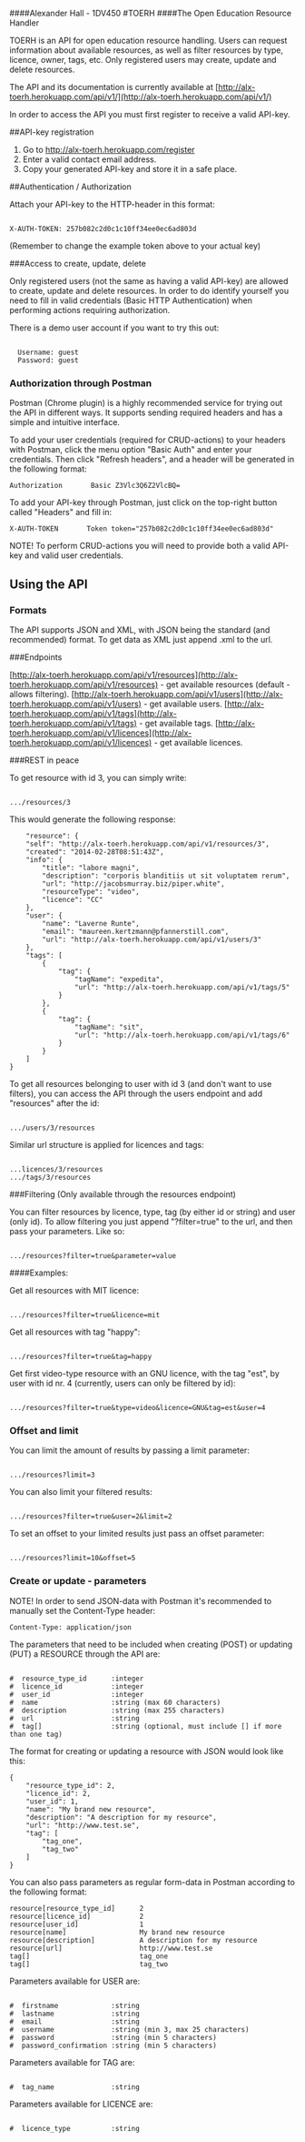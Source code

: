 ####Alexander Hall - 1DV450
#TOERH
####The Open Education Resource Handler

TOERH is an API for open education resource handling. Users can request information about available resources, as well as filter resources by type, licence, owner, tags, etc. Only registered users may create, update and delete resources.

The API and its documentation is currently available at [http://alx-toerh.herokuapp.com/api/v1/](http://alx-toerh.herokuapp.com/api/v1/)

In order to access the API you must first register to receive a valid API-key.

##API-key registration

1. Go to http://alx-toerh.herokuapp.com/register
2. Enter a valid contact email address.
3. Copy your generated API-key and store it in a safe place.

##Authentication / Authorization

Attach your API-key to the HTTP-header in this format:

```

X-AUTH-TOKEN: 257b082c2d0c1c10ff34ee0ec6ad803d

```

(Remember to change the example token above to your actual key)

###Access to create, update, delete

Only registered users (not the same as having a valid API-key) are allowed to create, update and delete resources. In order to do identify yourself you need to fill in valid credentials (Basic HTTP Authentication) when performing actions requiring authorization.

There is a demo user account if you want to try this out:

```

  Username: guest
  Password: guest

```

### Authorization through Postman

Postman (Chrome plugin) is a highly recommended service for trying out the API in different ways. It supports sending required headers and has a simple and intuitive interface.

To add your user credentials (required for CRUD-actions) to your headers with Postman, click the menu option "Basic Auth" and enter your credentials. Then click "Refresh headers", and a header will be generated in the following format:

    Authorization       Basic Z3Vlc3Q6Z2VlcBQ=

To add your API-key through Postman, just click on the top-right button called "Headers" and fill in:

    X-AUTH-TOKEN       Token token="257b082c2d0c1c10ff34ee0ec6ad803d"

NOTE! To perform CRUD-actions you will need to provide both a valid API-key and valid user credentials.

## Using the API

### Formats
The API supports JSON and XML, with JSON being the standard (and recommended) format. To get data as XML just append .xml to the url.

###Endpoints

[http://alx-toerh.herokuapp.com/api/v1/resources](http://alx-toerh.herokuapp.com/api/v1/resources) - get available resources (default - allows filtering).
[http://alx-toerh.herokuapp.com/api/v1/users](http://alx-toerh.herokuapp.com/api/v1/users) - get available users.
[http://alx-toerh.herokuapp.com/api/v1/tags](http://alx-toerh.herokuapp.com/api/v1/tags) - get available tags.
[http://alx-toerh.herokuapp.com/api/v1/licences](http://alx-toerh.herokuapp.com/api/v1/licences) - get available licences.

###REST in peace

To get resource with id 3, you can simply write:

```

.../resources/3

```

This would generate the following response:

        "resource": {
        "self": "http://alx-toerh.herokuapp.com/api/v1/resources/3",
        "created": "2014-02-28T08:51:43Z",
        "info": {
            "title": "labore magni",
            "description": "corporis blanditiis ut sit voluptatem rerum",
            "url": "http://jacobsmurray.biz/piper.white",
            "resourceType": "video",
            "licence": "CC"
        },
        "user": {
            "name": "Laverne Runte",
            "email": "maureen.kertzmann@pfannerstill.com",
            "url": "http://alx-toerh.herokuapp.com/api/v1/users/3"
        },
        "tags": [
            {
                "tag": {
                    "tagName": "expedita",
                    "url": "http://alx-toerh.herokuapp.com/api/v1/tags/5"
                }
            },
            {
                "tag": {
                    "tagName": "sit",
                    "url": "http://alx-toerh.herokuapp.com/api/v1/tags/6"
                }
            }
        ]
    }


To get all resources belonging to user with id 3 (and don't want to use filters), you can access the API through the users endpoint and add "resources" after the id:

```

.../users/3/resources

```


Similar url structure is applied for licences and tags:

```

...licences/3/resources
.../tags/3/resources

```

###Filtering
(Only available through the resources endpoint)

You can filter resources by licence, type, tag (by either id or string) and user (only id). To allow filtering you just append "?filter=true" to the url, and then pass your parameters. Like so:

```

.../resources?filter=true&parameter=value

```


####Examples:

Get all resources with MIT licence:

```

.../resources?filter=true&licence=mit

```


Get all resources with tag "happy":

```

.../resources?filter=true&tag=happy

```


Get first video-type resource with an GNU licence, with the tag "est", by user with id nr. 4 (currently, users can only be filtered by id):

```

.../resources?filter=true&type=video&licence=GNU&tag=est&user=4

```


### Offset and limit

You can limit the amount of results by passing a limit parameter:

```

.../resources?limit=3

```


You can also limit your filtered results:

```

.../resources?filter=true&user=2&limit=2

```


To set an offset to your limited results just pass an offset parameter:

```

.../resources?limit=10&offset=5

```


### Create or update - parameters

NOTE! In order to send JSON-data with Postman it's recommended to manually set the Content-Type header:

    Content-Type: application/json


The parameters that need to be included when creating (POST) or updating (PUT) a RESOURCE through the API are:

```

#  resource_type_id      :integer
#  licence_id            :integer
#  user_id               :integer
#  name                  :string (max 60 characters)
#  description           :string (max 255 characters)
#  url                   :string
#  tag[]                 :string (optional, must include [] if more than one tag)

```

The format for creating or updating a resource with JSON would look like this:

    {
        "resource_type_id": 2,
        "licence_id": 2,
        "user_id": 1,
        "name": "My brand new resource",
        "description": "A description for my resource",
        "url": "http://www.test.se",
        "tag": [
            "tag_one",
            "tag_two"
        ]
    }

You can also pass parameters as regular form-data in Postman according to the following format:

    resource[resource_type_id]      2
    resource[licence_id]            2
    resource[user_id]               1
    resource[name]                  My brand new resource
    resource[description]           A description for my resource
    resource[url]                   http://www.test.se
    tag[]                           tag_one
    tag[]                           tag_two


Parameters available for USER are:

```

#  firstname             :string
#  lastname              :string
#  email                 :string
#  username              :string (min 3, max 25 characters)
#  password              :string (min 5 characters)
#  password_confirmation :string (min 5 characters)

```

Parameters available for TAG are:

```

#  tag_name              :string

```

Parameters available for LICENCE are:

```

#  licence_type          :string

```
